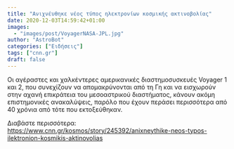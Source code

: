 ```yaml
---
title: "Ανιχνέυθηκε νέος τύπος ηλεκτρονίων κοσμικής ακτινοβολίας"
date: 2020-12-03T14:59:42+01:00
images:
  - "images/post/VoyagerNASA-JPL.jpg"
author: "AstroBot"
categories: ["Ειδήσεις"]
tags: ["cnn.gr"]
draft: false
---
```


Οι αγέραστες και χαλκέντερες αμερικανικές διαστημοσυσκευές Voyager 1 και 2, που συνεχίζουν να απομακρύνονται από τη Γη και να εισχωρούν στην αχανή επικράτεια του μεσοαστρικού διαστήματος, κάνουν ακόμη επιστημονικές ανακαλύψεις, παρόλο που έχουν περάσει περισσότερα από 40 χρόνια από τότε που εκτοξεύθηκαν.

Διαβάστε περισσότερα: https://www.cnn.gr/kosmos/story/245392/anixneythike-neos-typos-ilektronion-kosmikis-aktinovolias
